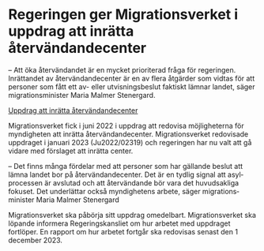 # Regeringen ger Migrationsverket i uppdrag att inrätta återvändandecenter

– Att öka åter­vändandet är en mycket prioriterad fråga för regeringen. Inrättandet av åter­vändande­center är en av flera åtgärder som vidtas för att personer som fått ett av\- eller utvisnings­beslut faktiskt lämnar landet, säger migrations­minister Maria Malmer Stenergard.

[Uppdrag att inrätta återvändandecenter](/regeringsuppdrag/2023/06/uppdrag-att-inratta-atervandandecenter/ "Uppdrag att inrätta återvändandecenter")

Migrationsverket fick i juni 2022 i uppdrag att redovisa möjlig­heterna för myndig­heten att inrätta åter­vändande­center. Migrations­verket redo­visade uppdraget i januari 2023 (Ju2022/02319\) och regeringen har nu valt att gå vidare med förslaget att inrätta center.

– Det finns många fördelar med att personer som har gällande beslut att lämna landet bor på åter­vändande­center. Det är en tydlig signal att asyl­processen är avslutad och att åter­vändande bör vara det huvud­sakliga fokuset. Det under­lättar också myndig­hetens arbete, säger migrations­minister Maria Malmer Stenergard

Migrationsverket ska påbörja sitt uppdrag omedelbart. Migrations­verket ska löpande informera Regerings­kansliet om hur arbetet med uppdraget fortlöper. En rapport om hur arbetet fortgår ska redo­visas senast den 1 december 2023\.
